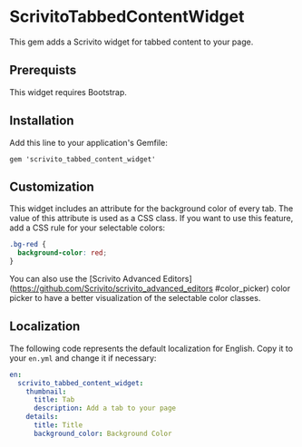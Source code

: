 # ScrivitoTabbedContentWidget

This gem adds a Scrivito widget for tabbed content to your page.

## Prerequists

This widget requires Bootstrap.

## Installation

Add this line to your application's Gemfile:

    gem 'scrivito_tabbed_content_widget'

## Customization

This widget includes an attribute for the background color of every tab. The value of this attribute is used as a CSS class. If you want to use this feature, add a CSS rule for your selectable colors:

```css
.bg-red {
  background-color: red;
}
```

You can also use the [Scrivito Advanced Editors](https://github.com/Scrivito/scrivito_advanced_editors #color_picker) color picker to have a better visualization of the selectable color classes.

## Localization

The following code represents the default localization for English. Copy it to your `en.yml` and change it if necessary:

```yaml
en:
  scrivito_tabbed_content_widget:
    thumbnail:
      title: Tab
      description: Add a tab to your page
    details:
      title: Title
      background_color: Background Color
```

